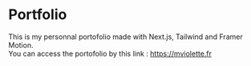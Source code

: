 # Portfolio

This is my personnal portofolio made with Next.js, Tailwind and Framer Motion.</br>You can access the portofolio by this link : https://mviolette.fr